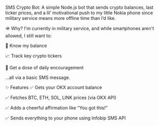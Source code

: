 SMS Crypto Bot: 
A simple Node.js bot that sends crypto balances, last ticker prices, and a lil’ motivational push to my little Nokia phone since military service means more offline time than I’d like.

🪖 Why?
I'm currently in military service, and while smartphones aren't allowed, I still want to:

💸 Know my balance

📈 Track key crypto tickers

💪 Get a dose of daily encouragement

...all via a basic SMS message.

✨ Features
✅ Gets your OKX account balance

✅ Fetches BTC, ETH, SOL, LINK prices (via OKX API)

✅ Adds a cheerful affirmation like “You got this!”

✅ Sends everything to your phone using Infobip SMS API
